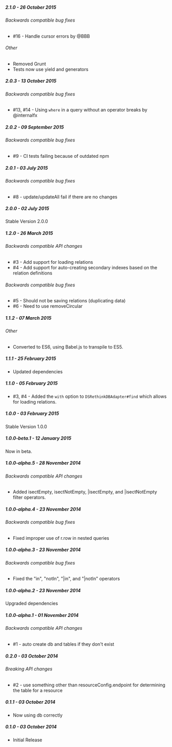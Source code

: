 ##### 2.1.0 - 26 October 2015

###### Backwards compatible bug fixes
- #16 - Handle cursor errors by @BBB

###### Other
- Removed Grunt
- Tests now use yield and generators

##### 2.0.3 - 13 October 2015

###### Backwards compatible bug fixes
- #13, #14 - Using `where` in a query without an operator breaks by @internalfx

##### 2.0.2 - 09 September 2015

###### Backwards compatible bug fixes
- #9 - CI tests failing because of outdated npm

##### 2.0.1 - 03 July 2015

###### Backwards compatible bug fixes
- #8 - update/updateAll fail if there are no changes

##### 2.0.0 - 02 July 2015

Stable Version 2.0.0

##### 1.2.0 - 26 March 2015

###### Backwards compatible API changes
- #3 - Add support for loading relations
- #4 - Add support for auto-creating secondary indexes based on the relation definitions

###### Backwards compatible bug fixes
- #5 - Should not be saving relations (duplicating data)
- #6 - Need to use removeCircular

##### 1.1.2 - 07 March 2015

###### Other
- Converted to ES6, using Babel.js to transpile to ES5.

##### 1.1.1 - 25 February 2015

- Updated dependencies

##### 1.1.0 - 05 February 2015

- #3, #4 - Added the `with` option to `DSRethinkDBAdapter#find` which allows for loading relations.

##### 1.0.0 - 03 February 2015

Stable Version 1.0.0

##### 1.0.0-beta.1 - 12 January 2015

Now in beta.

##### 1.0.0-alpha.5 - 28 November 2014

###### Backwards compatible API changes
- Added isectEmpty, isectNotEmpty, |isectEmpty, and |isectNotEmpty filter operators.

##### 1.0.0-alpha.4 - 23 November 2014

###### Backwards compatible bug fixes
- Fixed improper use of r.row in nested queries

##### 1.0.0-alpha.3 - 23 November 2014

###### Backwards compatible bug fixes
- Fixed the "in", "notIn", "|in", and "|notIn" operators

##### 1.0.0-alpha.2 - 23 November 2014

Upgraded dependencies

##### 1.0.0-alpha.1 - 01 November 2014

###### Backwards compatible API changes
- #1 - auto create db and tables if they don't exist

##### 0.2.0 - 03 October 2014

###### Breaking API changes
- #2 - use something other than resourceConfig.endpoint for determining the table for a resource

##### 0.1.1 - 03 October 2014

- Now using db correctly

##### 0.1.0 - 03 October 2014

- Initial Release

